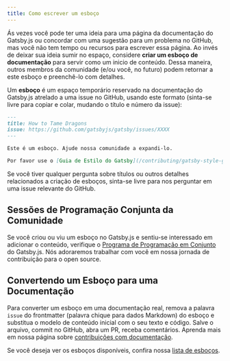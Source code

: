 ```yaml
---
title: Como escrever um esboço
---
```


Ás vezes você pode ter uma ideia para uma página da documentação do Gatsby.js ou concordar com uma sugestão para um problema no GitHub, mas você não tem tempo ou recursos para escrever essa página. Ao invés de deixar sua ideia sumir no espaço, considere **criar um esboço de documentação** para servir como um inicio de conteúdo. Dessa maneira, outros membros da comunidade (e/ou você, no futuro) podem retornar a este esboço e preenchê-lo com detalhes.

Um **esboço** é um espaço temporário reservado na documentação do Gatsby.js atrelado a uma issue no GitHub, usando este formato (sinta-se livre para copiar e colar, mudando o título e número da issue):

```markdown:title=how-to-tame-dragons.md
---
title: How to Tame Dragons
issue: https://github.com/gatsbyjs/gatsby/issues/XXXX
---

Este é um esboço. Ajude nossa comunidade a expandi-lo.

Por favor use o [Guia de Estilo do Gatsby](/contributing/gatsby-style-guide/) para garantir que sua pull request será aceita.
```
Se você tiver qualquer pergunta sobre títulos ou outros detalhes relacionados a criação de esboços, sinta-se livre para nos perguntar em uma issue relevante do GitHub.

## Sessões de Programação Conjunta da Comunidade

Se você criou ou viu um esboço no Gatsby.js e sentiu-se interessado em adicionar o conteúdo, verifique o [Programa de Programação em Conjunto](/contributing/pair-programming/) do Gatsby.js. Nós adoraremos trabalhar com você em nossa jornada de contribuição para o open source.

## Convertendo um Esboço para uma Documentação

Para converter um esboço em uma documentação real, remova a palavra `issue` do frontmatter (palavra chique para dados Markdown) do esboço e substitua o modelo de conteúdo inicial com o seu texto e código. Salve o arquivo, commit no GitHub, abra um PR, receba comentários. Aprenda mais em nossa página sobre [contribuições com documentação](/contributing/docs-contributions/).

Se você deseja ver os esboços disponíveis, confira nossa [lista de esboços](/contributing/stub-list/).
